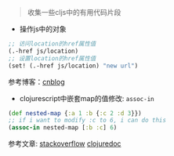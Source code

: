 >收集一些cljs中的有用代码片段
- 操作js中的对象
``` clojure
;; 访问location的href属性值
(.-href js/location)
;; 设置location的href属性值
(set! (.-href js/location) "new url")
```
参考博客：[cnblog](https://www.cnblogs.com/fsjohnhuang/p/7040661.html)
- clojurescript中嵌套map的值修改: `assoc-in`
``` clojure
(def nested-map {:a 1 :b {:c 2 :d 3}})
;; if i want to modify :c to 6, i can do this
(assoc-in nested-map [:b :c] 6)
```
参考文章: [stackoverflow](https://stackoverflow.com/questions/11577601/clojure-nested-map-change-value)  [clojuredoc](https://clojuredocs.org/clojure.core/assoc-in)
